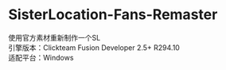 # SisterLocation-Fans-Remaster
使用官方素材重新制作一个SL<br/>
引擎版本：Clickteam Fusion Developer 2.5+ R294.10<br/>
适配平台：Windows
